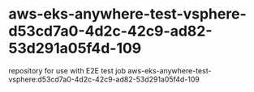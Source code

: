 # aws-eks-anywhere-test-vsphere-d53cd7a0-4d2c-42c9-ad82-53d291a05f4d-109
repository for use with E2E test job aws-eks-anywhere-test-vsphere:d53cd7a0-4d2c-42c9-ad82-53d291a05f4d-109
